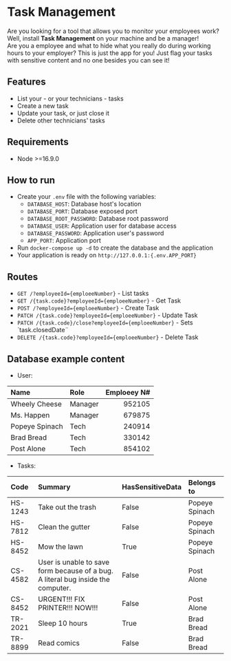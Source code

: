 # Task Management 
Are you looking for a tool that allows you to monitor your employees work? Well, install __Task Management__ on your machine and be a manager!    
Are you a employee and what to hide what you really do during working hours to your employer? This is just the app for you! Just flag your tasks with sensitive content and no one besides you can see it!

## Features
- List your - or your technicians - tasks
- Create a new task 
- Update your task, or just close it
- Delete other technicians' tasks

## Requirements
- Node >=16.9.0

## How to run
- Create your `.env` file with the following variables:
  - `DATABASE_HOST`: Database host's location
  - `DATABASE_PORT`: Database exposed port
  - `DATABASE_ROOT_PASSWORD`: Database root password
  - `DATABASE_USER`: Application user for database access
  - `DATABASE_PASSWORD`: Application user's password
  - `APP_PORT`: Application port
- Run `docker-compose up -d` to create the database and the application
- Your application is ready on `http://127.0.0.1:{.env.APP_PORT}`

## Routes
- `GET /?employeeId={emploeeNumber}` - List tasks
- `GET /{task.code}?employeeId={emploeeNumber}` - Get Task
- `POST /?employeeId={emploeeNumber}` - Create Task
- `PATCH /{task.code}?employeeId={emploeeNumber}` - Update Task
- `PATCH /{task.code}/close?employeeId={emploeeNumber}` - Sets `task.closedDate¨
- `DELETE /{task.code}?employeeId={emploeeNumber}` - Delete Task

## Database example content
- User:

| Name           | Role    | Emploeey N#  |
|:---------------|:--------|-------------:|
| Wheely Cheese  | Manager | 952105       |
| Ms. Happen     | Manager | 679875       |
| Popeye Spinach | Tech    | 240914       |
| Brad Bread     | Tech    | 330142       |
| Post Alone     | Tech    | 854102       |
- Tasks:  

| Code | Summary | HasSensitiveData | Belongs to |
|:----|:----|:----|:----|
| HS-1243 | Take out the trash | False | Popeye Spinach |
| HS-7812 | Clean the gutter   | False | Popeye Spinach |
| HS-8452 | Mow the lawn       | True  | Popeye Spinach |
| CS-4582 | User is unable to save form because of a bug. A literal bug inside the computer. | False | Post Alone |
| CS-8452 | URGENT!!! FIX PRINTER!!! NOW!!! | False | Post Alone |
| TR-2021 | Sleep 10 hours | True  | Brad Bread |
| TR-8899 | Read comics    | False | Brad Bread |
